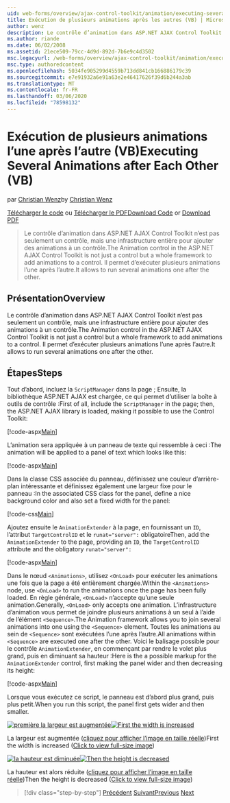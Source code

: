```yaml
---
uid: web-forms/overview/ajax-control-toolkit/animation/executing-several-animations-after-each-other-vb
title: Exécution de plusieurs animations après les autres (VB) | Microsoft Docs
author: wenz
description: Le contrôle d’animation dans ASP.NET AJAX Control Toolkit n’est pas seulement un contrôle, mais une infrastructure entière pour ajouter des animations à un contrôle. Il permet d’exécuter Severa...
ms.author: riande
ms.date: 06/02/2008
ms.assetid: 21ece509-79cc-4d9d-892d-7b6e9c4d3502
msc.legacyurl: /web-forms/overview/ajax-control-toolkit/animation/executing-several-animations-after-each-other-vb
msc.type: authoredcontent
ms.openlocfilehash: 5034fe905299d4559b713dd841cb166886179c39
ms.sourcegitcommit: e7e91932a6e91a63e2e46417626f39d6b244a3ab
ms.translationtype: MT
ms.contentlocale: fr-FR
ms.lasthandoff: 03/06/2020
ms.locfileid: "78598132"
---
```

# <a name="executing-several-animations-after-each-other-vb"></a><span data-ttu-id="cdaf2-104">Exécution de plusieurs animations l’une après l’autre (VB)</span><span class="sxs-lookup"><span data-stu-id="cdaf2-104">Executing Several Animations after Each Other (VB)</span></span>

<span data-ttu-id="cdaf2-105">par [Christian Wenz](https://github.com/wenz)</span><span class="sxs-lookup"><span data-stu-id="cdaf2-105">by [Christian Wenz](https://github.com/wenz)</span></span>

<span data-ttu-id="cdaf2-106">[Télécharger le code](https://download.microsoft.com/download/f/9/a/f9a26acd-8df4-4484-8a18-199e4598f411/Animation3.vb.zip) ou [Télécharger le PDF](https://download.microsoft.com/download/6/7/1/6718d452-ff89-4d3f-a90e-c74ec2d636a3/animation3VB.pdf)</span><span class="sxs-lookup"><span data-stu-id="cdaf2-106">[Download Code](https://download.microsoft.com/download/f/9/a/f9a26acd-8df4-4484-8a18-199e4598f411/Animation3.vb.zip) or [Download PDF](https://download.microsoft.com/download/6/7/1/6718d452-ff89-4d3f-a90e-c74ec2d636a3/animation3VB.pdf)</span></span>

> <span data-ttu-id="cdaf2-107">Le contrôle d’animation dans ASP.NET AJAX Control Toolkit n’est pas seulement un contrôle, mais une infrastructure entière pour ajouter des animations à un contrôle.</span><span class="sxs-lookup"><span data-stu-id="cdaf2-107">The Animation control in the ASP.NET AJAX Control Toolkit is not just a control but a whole framework to add animations to a control.</span></span> <span data-ttu-id="cdaf2-108">Il permet d’exécuter plusieurs animations l’une après l’autre.</span><span class="sxs-lookup"><span data-stu-id="cdaf2-108">It allows to run several animations one after the other.</span></span>

## <a name="overview"></a><span data-ttu-id="cdaf2-109">Présentation</span><span class="sxs-lookup"><span data-stu-id="cdaf2-109">Overview</span></span>

<span data-ttu-id="cdaf2-110">Le contrôle d’animation dans ASP.NET AJAX Control Toolkit n’est pas seulement un contrôle, mais une infrastructure entière pour ajouter des animations à un contrôle.</span><span class="sxs-lookup"><span data-stu-id="cdaf2-110">The Animation control in the ASP.NET AJAX Control Toolkit is not just a control but a whole framework to add animations to a control.</span></span> <span data-ttu-id="cdaf2-111">Il permet d’exécuter plusieurs animations l’une après l’autre.</span><span class="sxs-lookup"><span data-stu-id="cdaf2-111">It allows to run several animations one after the other.</span></span>

## <a name="steps"></a><span data-ttu-id="cdaf2-112">Étapes</span><span class="sxs-lookup"><span data-stu-id="cdaf2-112">Steps</span></span>

<span data-ttu-id="cdaf2-113">Tout d’abord, incluez la `ScriptManager` dans la page ; Ensuite, la bibliothèque ASP.NET AJAX est chargée, ce qui permet d’utiliser la boîte à outils de contrôle :</span><span class="sxs-lookup"><span data-stu-id="cdaf2-113">First of all, include the `ScriptManager` in the page; then, the ASP.NET AJAX library is loaded, making it possible to use the Control Toolkit:</span></span>

[!code-aspx[Main](executing-several-animations-after-each-other-vb/samples/sample1.aspx)]

<span data-ttu-id="cdaf2-114">L’animation sera appliquée à un panneau de texte qui ressemble à ceci :</span><span class="sxs-lookup"><span data-stu-id="cdaf2-114">The animation will be applied to a panel of text which looks like this:</span></span>

[!code-aspx[Main](executing-several-animations-after-each-other-vb/samples/sample2.aspx)]

<span data-ttu-id="cdaf2-115">Dans la classe CSS associée du panneau, définissez une couleur d’arrière-plan intéressante et définissez également une largeur fixe pour le panneau :</span><span class="sxs-lookup"><span data-stu-id="cdaf2-115">In the associated CSS class for the panel, define a nice background color and also set a fixed width for the panel:</span></span>

[!code-css[Main](executing-several-animations-after-each-other-vb/samples/sample3.css)]

<span data-ttu-id="cdaf2-116">Ajoutez ensuite le `AnimationExtender` à la page, en fournissant un `ID`, l’attribut `TargetControlID` et le `runat="server":` obligatoire</span><span class="sxs-lookup"><span data-stu-id="cdaf2-116">Then, add the `AnimationExtender` to the page, providing an `ID`, the `TargetControlID` attribute and the obligatory `runat="server":`</span></span>

[!code-aspx[Main](executing-several-animations-after-each-other-vb/samples/sample4.aspx)]

<span data-ttu-id="cdaf2-117">Dans le nœud `<Animations>`, utilisez `<OnLoad>` pour exécuter les animations une fois que la page a été entièrement chargée.</span><span class="sxs-lookup"><span data-stu-id="cdaf2-117">Within the `<Animations>` node, use `<OnLoad>` to run the animations once the page has been fully loaded.</span></span> <span data-ttu-id="cdaf2-118">En règle générale, `<OnLoad>` n’accepte qu’une seule animation.</span><span class="sxs-lookup"><span data-stu-id="cdaf2-118">Generally, `<OnLoad>` only accepts one animation.</span></span> <span data-ttu-id="cdaf2-119">L’infrastructure d’animation vous permet de joindre plusieurs animations à un seul à l’aide de l’élément `<Sequence>`.</span><span class="sxs-lookup"><span data-stu-id="cdaf2-119">The Animation framework allows you to join several animations into one using the `<Sequence>` element.</span></span> <span data-ttu-id="cdaf2-120">Toutes les animations au sein de `<Sequence>` sont exécutées l’une après l’autre.</span><span class="sxs-lookup"><span data-stu-id="cdaf2-120">All animations within `<Sequence>` are executed one after the other.</span></span> <span data-ttu-id="cdaf2-121">Voici le balisage possible pour le contrôle `AnimationExtender`, en commençant par rendre le volet plus grand, puis en diminuant sa hauteur :</span><span class="sxs-lookup"><span data-stu-id="cdaf2-121">Here is the a possible markup for the `AnimationExtender` control, first making the panel wider and then decreasing its height:</span></span>

[!code-aspx[Main](executing-several-animations-after-each-other-vb/samples/sample5.aspx)]

<span data-ttu-id="cdaf2-122">Lorsque vous exécutez ce script, le panneau est d’abord plus grand, puis plus petit.</span><span class="sxs-lookup"><span data-stu-id="cdaf2-122">When you run this script, the panel first gets wider and then smaller.</span></span>

<span data-ttu-id="cdaf2-123">[![première la largeur est augmentée](executing-several-animations-after-each-other-vb/_static/image2.png)](executing-several-animations-after-each-other-vb/_static/image1.png)</span><span class="sxs-lookup"><span data-stu-id="cdaf2-123">[![First the width is increased](executing-several-animations-after-each-other-vb/_static/image2.png)](executing-several-animations-after-each-other-vb/_static/image1.png)</span></span>

<span data-ttu-id="cdaf2-124">La largeur est augmentée ([cliquez pour afficher l’image en taille réelle](executing-several-animations-after-each-other-vb/_static/image3.png))</span><span class="sxs-lookup"><span data-stu-id="cdaf2-124">First the width is increased ([Click to view full-size image](executing-several-animations-after-each-other-vb/_static/image3.png))</span></span>

<span data-ttu-id="cdaf2-125">[![la hauteur est diminuée](executing-several-animations-after-each-other-vb/_static/image5.png)](executing-several-animations-after-each-other-vb/_static/image4.png)</span><span class="sxs-lookup"><span data-stu-id="cdaf2-125">[![Then the height is decreased](executing-several-animations-after-each-other-vb/_static/image5.png)](executing-several-animations-after-each-other-vb/_static/image4.png)</span></span>

<span data-ttu-id="cdaf2-126">La hauteur est alors réduite ([cliquez pour afficher l’image en taille réelle](executing-several-animations-after-each-other-vb/_static/image6.png))</span><span class="sxs-lookup"><span data-stu-id="cdaf2-126">Then the height is decreased ([Click to view full-size image](executing-several-animations-after-each-other-vb/_static/image6.png))</span></span>

> [!div class="step-by-step"]
> <span data-ttu-id="cdaf2-127">[Précédent](executing-several-animations-at-the-same-time-vb.md)
> [Suivant](animation-depending-on-a-condition-vb.md)</span><span class="sxs-lookup"><span data-stu-id="cdaf2-127">[Previous](executing-several-animations-at-the-same-time-vb.md)
[Next](animation-depending-on-a-condition-vb.md)</span></span>
